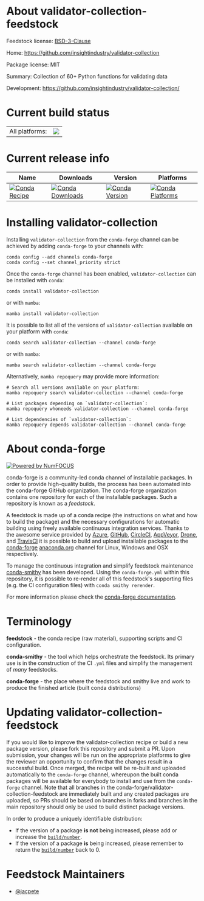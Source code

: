 About validator-collection-feedstock
====================================

Feedstock license: [BSD-3-Clause](https://github.com/conda-forge/validator-collection-feedstock/blob/main/LICENSE.txt)

Home: https://github.com/insightindustry/validator-collection

Package license: MIT

Summary: Collection of 60+ Python functions for validating data

Development: https://github.com/insightindustry/validator-collection/

Current build status
====================


<table><tr><td>All platforms:</td>
    <td>
      <a href="https://dev.azure.com/conda-forge/feedstock-builds/_build/latest?definitionId=14101&branchName=main">
        <img src="https://dev.azure.com/conda-forge/feedstock-builds/_apis/build/status/validator-collection-feedstock?branchName=main">
      </a>
    </td>
  </tr>
</table>

Current release info
====================

| Name | Downloads | Version | Platforms |
| --- | --- | --- | --- |
| [![Conda Recipe](https://img.shields.io/badge/recipe-validator--collection-green.svg)](https://anaconda.org/conda-forge/validator-collection) | [![Conda Downloads](https://img.shields.io/conda/dn/conda-forge/validator-collection.svg)](https://anaconda.org/conda-forge/validator-collection) | [![Conda Version](https://img.shields.io/conda/vn/conda-forge/validator-collection.svg)](https://anaconda.org/conda-forge/validator-collection) | [![Conda Platforms](https://img.shields.io/conda/pn/conda-forge/validator-collection.svg)](https://anaconda.org/conda-forge/validator-collection) |

Installing validator-collection
===============================

Installing `validator-collection` from the `conda-forge` channel can be achieved by adding `conda-forge` to your channels with:

```
conda config --add channels conda-forge
conda config --set channel_priority strict
```

Once the `conda-forge` channel has been enabled, `validator-collection` can be installed with `conda`:

```
conda install validator-collection
```

or with `mamba`:

```
mamba install validator-collection
```

It is possible to list all of the versions of `validator-collection` available on your platform with `conda`:

```
conda search validator-collection --channel conda-forge
```

or with `mamba`:

```
mamba search validator-collection --channel conda-forge
```

Alternatively, `mamba repoquery` may provide more information:

```
# Search all versions available on your platform:
mamba repoquery search validator-collection --channel conda-forge

# List packages depending on `validator-collection`:
mamba repoquery whoneeds validator-collection --channel conda-forge

# List dependencies of `validator-collection`:
mamba repoquery depends validator-collection --channel conda-forge
```


About conda-forge
=================

[![Powered by
NumFOCUS](https://img.shields.io/badge/powered%20by-NumFOCUS-orange.svg?style=flat&colorA=E1523D&colorB=007D8A)](https://numfocus.org)

conda-forge is a community-led conda channel of installable packages.
In order to provide high-quality builds, the process has been automated into the
conda-forge GitHub organization. The conda-forge organization contains one repository
for each of the installable packages. Such a repository is known as a *feedstock*.

A feedstock is made up of a conda recipe (the instructions on what and how to build
the package) and the necessary configurations for automatic building using freely
available continuous integration services. Thanks to the awesome service provided by
[Azure](https://azure.microsoft.com/en-us/services/devops/), [GitHub](https://github.com/),
[CircleCI](https://circleci.com/), [AppVeyor](https://www.appveyor.com/),
[Drone](https://cloud.drone.io/welcome), and [TravisCI](https://travis-ci.com/)
it is possible to build and upload installable packages to the
[conda-forge](https://anaconda.org/conda-forge) [anaconda.org](https://anaconda.org/)
channel for Linux, Windows and OSX respectively.

To manage the continuous integration and simplify feedstock maintenance
[conda-smithy](https://github.com/conda-forge/conda-smithy) has been developed.
Using the ``conda-forge.yml`` within this repository, it is possible to re-render all of
this feedstock's supporting files (e.g. the CI configuration files) with ``conda smithy rerender``.

For more information please check the [conda-forge documentation](https://conda-forge.org/docs/).

Terminology
===========

**feedstock** - the conda recipe (raw material), supporting scripts and CI configuration.

**conda-smithy** - the tool which helps orchestrate the feedstock.
                   Its primary use is in the construction of the CI ``.yml`` files
                   and simplify the management of *many* feedstocks.

**conda-forge** - the place where the feedstock and smithy live and work to
                  produce the finished article (built conda distributions)


Updating validator-collection-feedstock
=======================================

If you would like to improve the validator-collection recipe or build a new
package version, please fork this repository and submit a PR. Upon submission,
your changes will be run on the appropriate platforms to give the reviewer an
opportunity to confirm that the changes result in a successful build. Once
merged, the recipe will be re-built and uploaded automatically to the
`conda-forge` channel, whereupon the built conda packages will be available for
everybody to install and use from the `conda-forge` channel.
Note that all branches in the conda-forge/validator-collection-feedstock are
immediately built and any created packages are uploaded, so PRs should be based
on branches in forks and branches in the main repository should only be used to
build distinct package versions.

In order to produce a uniquely identifiable distribution:
 * If the version of a package **is not** being increased, please add or increase
   the [``build/number``](https://docs.conda.io/projects/conda-build/en/latest/resources/define-metadata.html#build-number-and-string).
 * If the version of a package **is** being increased, please remember to return
   the [``build/number``](https://docs.conda.io/projects/conda-build/en/latest/resources/define-metadata.html#build-number-and-string)
   back to 0.

Feedstock Maintainers
=====================

* [@jacpete](https://github.com/jacpete/)

